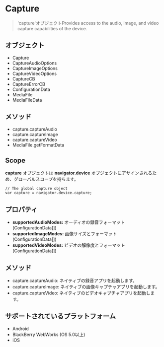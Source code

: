 Capture
=======

> 'capture'オブジェクトProvides access to the audio, image, and video capture capabilities of the device.

オブジェクト
-------

- Capture
- CaptureAudioOptions
- CaptureImageOptions
- CaptureVideoOptions
- CaptureCB
- CaptureErrorCB
- ConfigurationData
- MediaFile
- MediaFileData

メソッド
-------

- capture.captureAudio
- capture.captureImage
- capture.captureVideo
- MediaFile.getFormatData

Scope
-----

 __capture__ オブジェクトは __navigator.device__ オブジェクトにアサインされるため、グローバルスコープを持ちます。

    // The global capture object
    var capture = navigator.device.capture;

プロパティ
----------

- __supportedAudioModes:__ オーディオの録音フォーマット (ConfigurationData[])
- __supportedImageModes:__ 画像サイズとフォーマット (ConfigurationData[])
- __supportedVideoModes:__ ビデオの解像度とフォーマット (ConfigurationData[])

メソッド
-------

- capture.captureAudio: ネイティブの録音アプリを起動します。
- capture.captureImage: ネイティブの画像キャプチャアプリを起動します。
- capture.captureVideo: ネイティブのビデオキャプチャアプリを起動します。


サポートされているプラットフォーム
-------------------

- Android
- BlackBerry WebWorks (OS 5.0以上)
- iOS
